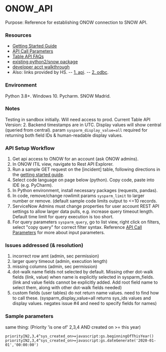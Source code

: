 # ONOW_API

Purpose: Reference for establishing ONOW connection to SNOW API.

### Resources
- [Getting Started Guide](https://docs.servicenow.com/bundle/madrid-application-development/page/integrate/inbound-rest/concept/c_GettingStartedWithREST.html#c_GettingStartedWithREST)
- [API Call Parameters](https://developer.servicenow.com/app.do#!/rest_api_doc?v=madrid&id=r_TableAPI-GET)
- [Table API FAQs](https://hi.service-now.com/kb_view.do?sysparm_article=KB0534905) 
- [existing python2/snow package](https://community.servicenow.com/community?id=community_question&sys_id=63864b25db1cdbc01dcaf3231f961945)
- [developer acct walkthrough](http://beginnersforum.net/blog/2018/10/16/update-service-now-incident-using-python/)
- Also: links provided by HS. 
-- [1. api](https://docs.servicenow.com/bundle/madrid-application-development/page/integrate/inbound-rest/task/explore-rest-api-for-table.html). 
-- [2. odbc](https://docs.servicenow.com/bundle/newyork-application-development/page/integrate/odbc-driver/concept/c_ODBCDriver.html).


### Environment
Python 3.8+. Windows 10. Pycharm. SNOW Madrid.

### Notes
Testing in sandbox initially. Will need access to prod.
Current Table API Version: 2.
Backend timestamps are in UTC. Display values will show central (queried from central).
param `sysparm_display_value=all` required for returning both field IDs & human-readable display values.

### API Setup Workflow
1. Get api access to ONOW for an account (ask ONOW admins).
2. In ONOW ITIL view, navigate to Rest API Explorer.
3. Run a sample GET request on the [incident] table, following directions in the [getting started guide](https://docs.servicenow.com/bundle/madrid-application-development/page/integrate/inbound-rest/concept/c_GettingStartedWithREST.html#c_GettingStartedWithREST).
4. Select code language on page below (python). Copy code, paste into IDE (e.g. PyCharm).
5. In Python environment, install necessary packages (requests, pandas). 
6. In code, remove/change rowlimit params `sysparm_limit` to larger number or remove. (default sample code limits output to <=10 records.
7. ServiceNow Admins must change properties for user account REST API settings to allow larger data pulls, e.g. increase query timeout length. Default time limit for query execution is too short.
8. For query parameters `sysparm_query`, go to list view, right click on filters, select "copy query" for correct filter syntax. Reference [API Call Parameters](https://developer.servicenow.com/app.do#!/rest_api_doc?v=madrid&id=r_TableAPI-GET) for more about input parameters.

### Issues addressed (& resolution)

1. incorrect row amt (admin, sec permission)
2. larger query timeout (admin, execution length)
3. missing columns (admin, sec permission)
4. dot-walk name fields not selected by default. Missing other dot-walk fields (link, value) when name is explicitly selected in sysparm_fields. (link and value fields cannot be explicitly added. Add root field name to select them, along with other dot-walk fields needed)
5. custom fields (user tables) do not return name values. need to find how to call these. (sysparm_display_value=all returns sys_ids values and display values. negates issue #4 and need to specify fields for names)

### Sample parameters

same thing:
(Priority 'is one of' 2,3,4 AND created on >= this year)
```
priorityIN2,3,4^sys_created_on>=javascript:gs.beginningOfThisYear()
priorityIN2,3,4^sys_created_on>=javascript:gs.dateGenerate('2020-01-01','00:00:00')
```